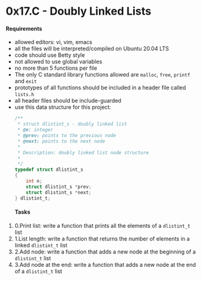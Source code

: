# 0x17.C - Doubly Linked Lists
#### Requirements
* allowed editors: vi, vim, emacs
* all the files will be interpreted/compiled on Ubuntu 20.04 LTS
* code should use Betty style
* not allowed to use global variables
* no more than 5 functions per file
* The only C standard library functions allowed are `malloc`, `free`, `printf` and `exit`
* prototypes of all functions should be included in a header file called `lists.h`
* all header files should be include-guarded
* use this data structure for this project:
    ```C
    /**
     * struct dlistint_s - doubly linked list
     * @n: integer
     * @prev: points to the previous node
     * @next: points to the next node
     *
     * Description: doubly linked list node structure
     * 
     */
    typedef struct dlistint_s
    {
        int n;
        struct dlistint_s *prev;
        struct dlistint_s *next;
    } dlistint_t;
    ```
  #### Tasks
1. 0.Print list: write a function that prints all the elements of a `dlistint_t` list
2. 1.List length: write a function that returns the number of elements in a linked `dlistint_t` list
3. 2.Add node: write a function that adds a new node at the beginning of a `dlistint_t` list
4. 3.Add node at the end: write a function that adds a new node at the end of a `dlistint_t` list

